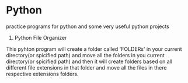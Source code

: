 # Python
practice programs for python
and some very useful python projects

1) Python File Organizer

This pyhton program will create a folder called 'FOLDERs' in your current directory(or spicified path) and move all the folders in you current directory(or spicified path) and then it will create folders based on all different file extensions in that folder and move all the files in there respective extensions folders.
